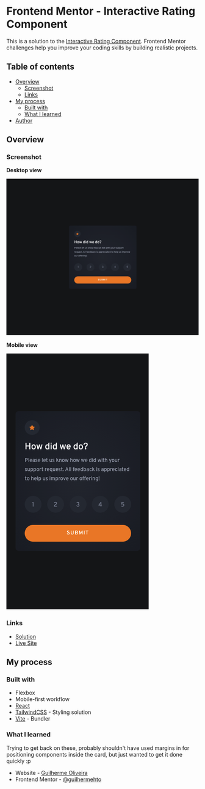 # Frontend Mentor - Interactive Rating Component

This is a solution to the [Interactive Rating Component](https://www.frontendmentor.io/challenges/interactive-rating-component-koxpeBUmI). Frontend Mentor challenges help you improve your coding skills by building realistic projects.

## Table of contents

-   [Overview](#overview)
    -   [Screenshot](#screenshot)
    -   [Links](#links)
-   [My process](#my-process)
    -   [Built with](#built-with)
    -   [What I learned](#what-i-learned)
-   [Author](#author)

## Overview

### Screenshot

**Desktop view**

![](./screenshots/desktop.png)

**Mobile view**

![](./screenshots/mobile.png)

### Links

-   [Solution](https://www.frontendmentor.io/challenges/interactive-rating-component-koxpeBUmI/hub/rating-component-reactts-vite-tailwindcss-vj5ITmKp5o)
-   [Live Site](https://comfy-kringle-65d91a.netlify.app/)

## My process

### Built with

-   Flexbox
-   Mobile-first workflow
-   [React](https://reactjs.org/)
-   [TailwindCSS](https://tailwindcss.com/) - Styling solution
-   [Vite](https://vitejs.dev/) - Bundler

### What I learned

Trying to get back on these, probably shouldn't have used margins in for positioning components inside the card, but just wanted to get it done quickly :p

-   Website - [Guilherme Oliveira](https://guis.me)
-   Frontend Mentor - [@guilhermehto](https://www.frontendmentor.io/profile/guilhermehto)

